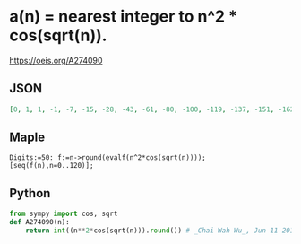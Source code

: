 # a\(n\) \= nearest integer to n^2 \* cos\(sqrt\(n\)\)\.
https://oeis.org/A274090
## JSON
```JSON
[0, 1, 1, -1, -7, -15, -28, -43, -61, -80, -100, -119, -137, -151, -162, -167, -167, -161, -147, -125, -95, -57, -11, 44, 107, 177, 255, 339, 429, 524, 623, 725, 830, 935, 1040, 1143, 1244, 1342, 1434, 1520, 1599, 1669, 1730, 1780, 1819, 1845, 1858, 1857, 1841, 1810, 1763, 1700, 1621, 1525]
```
## Maple
```Maple
Digits:=50: f:=n->round(evalf(n^2*cos(sqrt(n)))); [seq(f(n),n=0..120)];
```
## Python
```Python
from sympy import cos, sqrt
def A274090(n):
    return int((n**2*cos(sqrt(n))).round()) # _Chai Wah Wu_, Jun 11 2016
```

